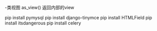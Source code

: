 -类视图
as_view()  返回内部的view

pip install pymysql
pip install django-tinymce
pip install HTMLField
pip install itsdangerous
pip install celery
